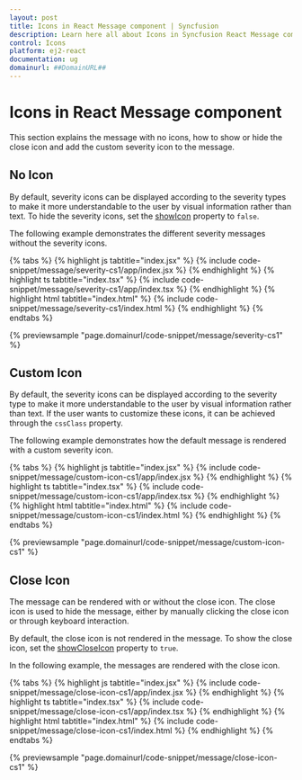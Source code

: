 ```yaml
---
layout: post
title: Icons in React Message component | Syncfusion
description: Learn here all about Icons in Syncfusion React Message component of Syncfusion Essential JS 2 and more.
control: Icons 
platform: ej2-react
documentation: ug
domainurl: ##DomainURL##
---
```


# Icons in React Message component

This section explains the message with no icons, how to show or hide the close icon and add the custom severity icon to the message.

## No Icon

By default, severity icons can be displayed according to the severity types to make it more understandable to the user by visual information rather than text. To hide the severity icons, set the [showIcon](https://ej2.syncfusion.com/react/documentation/api/message/#showicon)  property to `false`.

The following example demonstrates the different severity messages without the severity icons.

{% tabs %}
{% highlight js tabtitle="index.jsx" %}
{% include code-snippet/message/severity-cs1/app/index.jsx %}
{% endhighlight %}
{% highlight ts tabtitle="index.tsx" %}
{% include code-snippet/message/severity-cs1/app/index.tsx %}
{% endhighlight %}
{% highlight html tabtitle="index.html" %}
{% include code-snippet/message/severity-cs1/index.html %}
{% endhighlight %}
{% endtabs %}
        
{% previewsample "page.domainurl/code-snippet/message/severity-cs1" %}

## Custom Icon

By default, the severity icons can be displayed according to the severity type to make it more understandable to the user by visual information rather than text. If the user wants to customize these icons, it can be achieved through the `cssClass` property.

The following example demonstrates how the default message is rendered with a custom severity icon.

{% tabs %}
{% highlight js tabtitle="index.jsx" %}
{% include code-snippet/message/custom-icon-cs1/app/index.jsx %}
{% endhighlight %}
{% highlight ts tabtitle="index.tsx" %}
{% include code-snippet/message/custom-icon-cs1/app/index.tsx %}
{% endhighlight %}
{% highlight html tabtitle="index.html" %}
{% include code-snippet/message/custom-icon-cs1/index.html %}
{% endhighlight %}
{% endtabs %}
        
{% previewsample "page.domainurl/code-snippet/message/custom-icon-cs1" %}

## Close Icon

The message can be rendered with or without the close icon. The close icon is used to hide the message, either by manually clicking the close icon or through keyboard interaction.

By default, the close icon is not rendered in the message. To show the close icon, set the [showCloseIcon](https://ej2.syncfusion.com/react/documentation/api/message/#showcloseicon) property to `true`.

In the following example, the messages are rendered with the close icon.

{% tabs %}
{% highlight js tabtitle="index.jsx" %}
{% include code-snippet/message/close-icon-cs1/app/index.jsx %}
{% endhighlight %}
{% highlight ts tabtitle="index.tsx" %}
{% include code-snippet/message/close-icon-cs1/app/index.tsx %}
{% endhighlight %}
{% highlight html tabtitle="index.html" %}
{% include code-snippet/message/close-icon-cs1/index.html %}
{% endhighlight %}
{% endtabs %}
        
{% previewsample "page.domainurl/code-snippet/message/close-icon-cs1" %}
